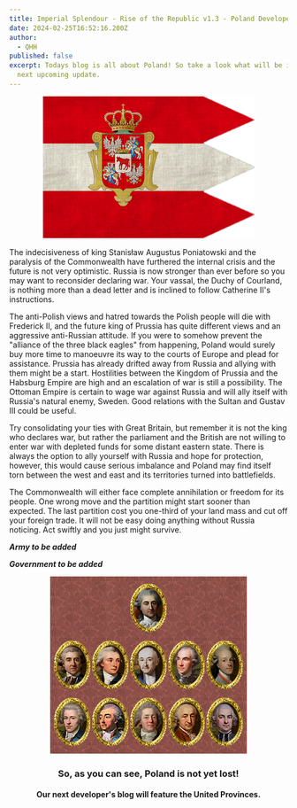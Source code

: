 ```yaml
---
title: Imperial Splendour - Rise of the Republic v1.3 - Poland Developers Blog
date: 2024-02-25T16:52:16.200Z
author:
  - QHH
published: false
excerpt: Todays blog is all about Poland! So take a look what will be in our
  next upcoming update.
---
```

<center>

![Flag Poland](../_img/flag_poland3.png "Flag Poland")

</center>

The indecisiveness of king Stanisław Augustus Poniatowski and the paralysis of the Commonwealth have furthered the internal crisis and the future is not very optimistic. Russia is now stronger than ever before so you may want to reconsider declaring war. Your vassal, the Duchy of Courland, is nothing more than a dead letter and is inclined to follow Catherine II's instructions.

The anti-Polish views and hatred towards the Polish people will die with Frederick II, and the future king of Prussia has quite different views and an aggressive anti-Russian attitude. If you were to somehow prevent the "alliance of the three black eagles" from happening, Poland would surely buy more time to manoeuvre its way to the courts of Europe and plead for assistance. Prussia has already drifted away from Russia and allying with them might be a start. Hostilities between the Kingdom of Prussia and the Habsburg Empire are high and an escalation of war is still a possibility. The Ottoman Empire is certain to wage war against Russia and will ally itself with Russia's natural enemy, Sweden. Good relations with the Sultan and Gustav III could be useful.

Try consolidating your ties with Great Britain, but remember it is not the king who declares war, but rather the parliament and the British are not willing to enter war with depleted funds for some distant eastern state. There is always the option to ally yourself with Russia and hope for protection, however, this would cause serious imbalance and Poland may find itself torn between the west and east and its territories turned into battlefields.

The Commonwealth will either face complete annihilation or freedom for its people. One wrong move and the partition might start sooner than expected. The last partition cost you one-third of your land mass and cut off your foreign trade. It will not be easy doing anything without Russia noticing. Act swiftly and you just might survive.

***Army to be added***

***Government to be added***

<center>

![Polish Government](../_img/poland-government-full.png "Polish Government")

</center>

<center>

### So, as you can see, Poland is not yet lost!

#### Our next developer's blog will feature the United Provinces.

</center>